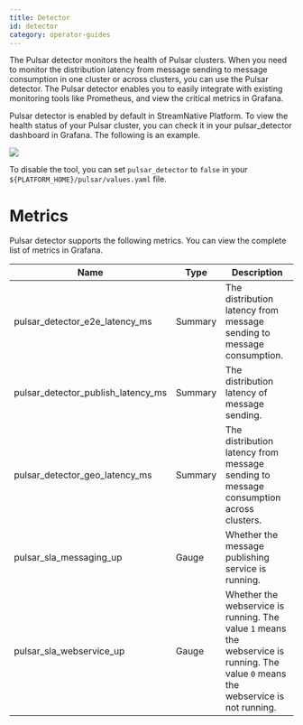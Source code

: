 ```yaml
---
title: Detector
id: detector
category: operator-guides
---
```


The Pulsar detector monitors the health of Pulsar clusters. When you need to monitor the distribution latency from message sending to message consumption in one cluster or across clusters, you can use the Pulsar detector. The Pulsar detector enables you to easily integrate with existing monitoring tools like Prometheus, and view the critical metrics in Grafana.

Pulsar detector is enabled by default in StreamNative Platform. To view the health status of your Pulsar cluster, you can check it in your pulsar_detector dashboard in Grafana. The following is an example. 

![](../image/pulsar-detector.png)

 To disable the tool, you can set `pulsar_detector` to `false` in your `${PLATFORM_HOME}/pulsar/values.yaml` file. 

# Metrics

Pulsar detector supports the following metrics. You can view the complete list of metrics in Grafana. 

| Name                                          | Type     | Description |
| ------------------------------------------ | ---------  | --------------- |
|pulsar_detector_e2e_latency_ms| Summary  |  The distribution latency from message sending to message consumption.  |
|pulsar_detector_publish_latency_ms| Summary  | The distribution latency of message sending. |
|pulsar_detector_geo_latency_ms| Summary | The distribution latency from message sending to message consumption across clusters. |
|pulsar_sla_messaging_up | Gauge | Whether the message publishing service is running. |
|pulsar_sla_webservice_up| Gauge | Whether the webservice is running. The value `1` means the webservice is running. The value `0` means the webservice is not running. |
